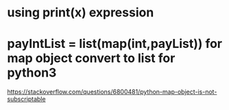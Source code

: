 # using print(x) expression

# payIntList = list(map(int,payList))   for map object convert to list for python3  
https://stackoverflow.com/questions/6800481/python-map-object-is-not-subscriptable
